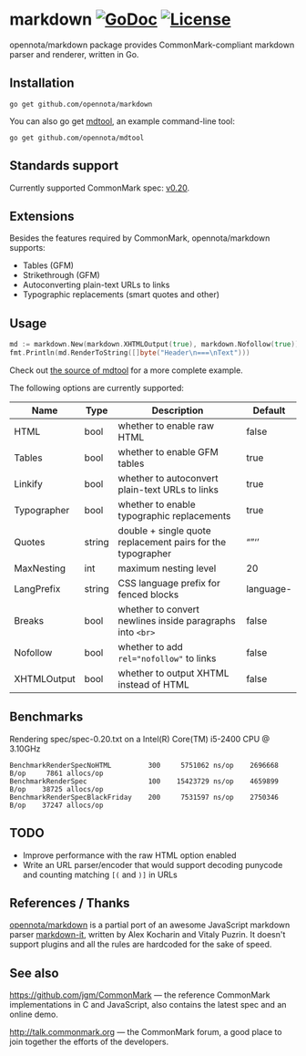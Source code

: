 markdown [![GoDoc](http://godoc.org/github.com/opennota/markdown?status.svg)](http://godoc.org/github.com/opennota/markdown) [![License](http://img.shields.io/:license-gpl3-blue.svg)](http://www.gnu.org/licenses/gpl-3.0.html)
========

opennota/markdown package provides CommonMark-compliant markdown parser and renderer, written in Go.

## Installation

    go get github.com/opennota/markdown

You can also go get [mdtool](https://github.com/opennota/mdtool), an example command-line tool:

    go get github.com/opennota/mdtool

## Standards support

Currently supported CommonMark spec: [v0.20](http://spec.commonmark.org/0.20/).

## Extensions

Besides the features required by CommonMark, opennota/markdown supports:

  * Tables (GFM)
  * Strikethrough (GFM)
  * Autoconverting plain-text URLs to links
  * Typographic replacements (smart quotes and other)

## Usage

``` go
md := markdown.New(markdown.XHTMLOutput(true), markdown.Nofollow(true))
fmt.Println(md.RenderToString([]byte("Header\n===\nText")))
```

Check out [the source of mdtool](https://github.com/opennota/mdtool/blob/master/main.go) for a more complete example.

The following options are currently supported:

  Name            |  Type  |                        Description                          | Default
  --------------- | ------ | ----------------------------------------------------------- | ---------
  HTML            | bool   | whether to enable raw HTML                                  | false
  Tables          | bool   | whether to enable GFM tables                                | true
  Linkify         | bool   | whether to autoconvert plain-text URLs to links             | true
  Typographer     | bool   | whether to enable typographic replacements                  | true
  Quotes          | string | double + single quote replacement pairs for the typographer | “”‘’
  MaxNesting      | int    | maximum nesting level                                       | 20
  LangPrefix      | string | CSS language prefix for fenced blocks                       | language-
  Breaks          | bool   | whether to convert newlines inside paragraphs into `<br>`   | false
  Nofollow        | bool   | whether to add `rel="nofollow"` to links                    | false
  XHTMLOutput     | bool   | whether to output XHTML instead of HTML                     | false

## Benchmarks

Rendering spec/spec-0.20.txt on a Intel(R) Core(TM) i5-2400 CPU @ 3.10GHz

    BenchmarkRenderSpecNoHTML         300     5751062 ns/op    2696668 B/op     7861 allocs/op
    BenchmarkRenderSpec               100    15423729 ns/op    4659899 B/op    38725 allocs/op
    BenchmarkRenderSpecBlackFriday    200     7531597 ns/op    2750346 B/op    37247 allocs/op

## TODO

  * Improve performance with the raw HTML option enabled
  * Write an URL parser/encoder that would support decoding punycode and counting matching `[(` and `)]` in URLs

## References / Thanks

[opennota/markdown](https://github.com/opennota/markdown) is a partial port of an awesome JavaScript markdown parser [markdown-it](https://github.com/markdown-it/markdown-it), written by Alex Kocharin and Vitaly Puzrin. It doesn't support plugins and all the rules are hardcoded for the sake of speed.

## See also

https://github.com/jgm/CommonMark — the reference CommonMark implementations in C and JavaScript,
  also contains the latest spec and an online demo.

http://talk.commonmark.org — the CommonMark forum, a good place to join together the efforts of the developers.
